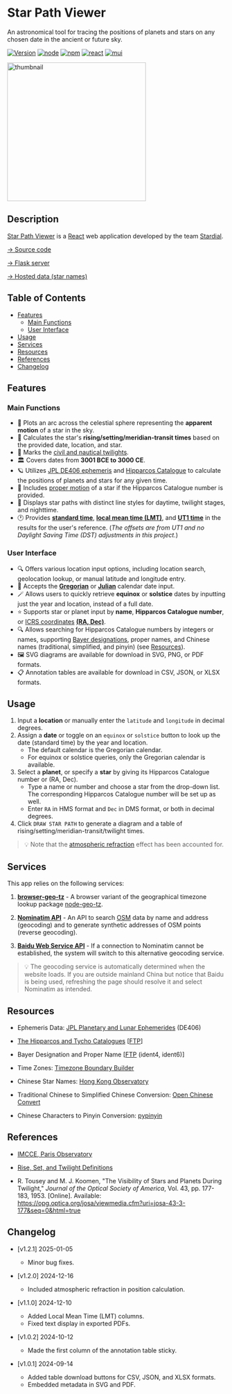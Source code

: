 # Star Path Viewer

An astronomical tool for tracing the positions of planets and stars on any chosen date in the ancient or future sky.

[![Version](https://img.shields.io/badge/version-v1.2.1-blue)](#features)
[![node](https://img.shields.io/badge/Node.js-22.12.0-5FA04E?logo=Node.js&logoColor=white)](https://www.npmjs.com)
[![npm](https://img.shields.io/badge/npm-10.9.2-CB3837?logo=npm&logoColor=white)](https://www.npmjs.com)
[![react](https://img.shields.io/badge/React-18.3.1-61DAFB?logo=react&logoColor=white)](https://react.dev)
[![mui](https://img.shields.io/badge/MUI-5.16.7-007FFF?logo=mui&logoColor=white)](https://mui.com)

[<img alt="thumbnail" src="https://stardial-astro.github.io/star-path-data/images/star-path-viewer_thumbnail.png" width="320">](https://star-path-viewer.pages.dev/)

## Description<!-- omit in toc -->

[Star Path Viewer](https://star-path-viewer.pages.dev/) is a [React](https://react.dev) web application developed by the team [Stardial](https://github.com/stardial-astro).

[→ Source code](https://github.com/claude-hao/star-path-calculator)

[→ Flask server](https://github.com/lydiazly/star-path-calculator-flask)

[→ Hosted data (star names)](https://github.com/stardial-astro/star-path-data)

## Table of Contents<!-- omit in toc -->

- [Features](#features)
  - [Main Functions](#main-functions)
  - [User Interface](#user-interface)
- [Usage](#usage)
- [Services](#services)
- [Resources](#resources)
- [References](#references)
- [Changelog](#changelog)

## Features

### Main Functions

- :dizzy: Plots an arc across the celestial sphere representing the **apparent motion** of a star in the sky.
- :sunrise: Calculates the star's **rising/setting/meridian-transit times** based on the provided date, location, and star.
- :sunrise_over_mountains: Marks the [civil and nautical twilights](https://en.wikipedia.org/wiki/Twilight).
- :classical_building: Covers dates from **3001 BCE to 3000 CE**.
- :ringed_planet: Utilizes [JPL DE406 ephemeris](https://ssd.jpl.nasa.gov/planets/eph_export.html) and [Hipparcos Catalogue](https://www.cosmos.esa.int/web/hipparcos/home) to calculate the positions of planets and stars for any given time.
- :telescope: Includes [proper motion](https://en.wikipedia.org/wiki/Proper_motion) of a star if the Hipparcos Catalogue number is provided.
- :night_with_stars: Displays star paths with distinct line styles for daytime, twilight stages, and nighttime.
- :clock1: Provides **[standard time](https://en.wikipedia.org/wiki/Standard_time)**, **[local mean time (LMT)](https://en.wikipedia.org/wiki/Local_mean_time)**, and **[UT1 time](https://en.wikipedia.org/wiki/Universal_Time)** in the results for the user's reference. (*The offsets are from UT1 and no Daylight Saving Time (DST) adjustments in this project.*)

### User Interface

- :mag: Offers various location input options, including location search, geolocation lookup, or manual latitude and longitude entry.
- :calendar: Accepts the **[Gregorian](https://en.wikipedia.org/wiki/Gregorian_calendar)** or **[Julian](https://en.wikipedia.org/wiki/Julian_calendar)** calendar date input.
- :magic_wand: Allows users to quickly retrieve **equinox** or **solstice** dates by inputting just the year and location, instead of a full date.
- :star: Supports star or planet input by **name**, **Hipparcos Catalogue number**, or [ICRS coordinates](https://en.wikipedia.org/wiki/International_Celestial_Reference_System_and_its_realizations) **[(RA, Dec)](https://en.wikipedia.org/wiki/Equatorial_coordinate_system)**.
- :mag: Allows searching for Hipparcos Catalogue numbers by integers or names, supporting [Bayer designations](https://en.wikipedia.org/wiki/Bayer_designation), proper names, and Chinese names (traditional, simplified, and pinyin) (see [Resources](#resources)).
- :framed_picture: SVG diagrams are available for download in SVG, PNG, or PDF formats.
- :clipboard: Annotation tables are available for download in CSV, JSON, or XLSX formats.

## Usage

1. Input a **location** or manually enter the `latitude` and `longitude` in decimal degrees.
2. Assign a **date** or toggle on an `equinox` or `solstice` button to look up the date (standard time) by the year and location.
   - The default calendar is the Gregorian calendar.
   - For equinox or solstice queries, only the Gregorian calendar is available.
3. Select a **planet**, or specify a **star** by giving its Hipparcos Catalogue number or (RA, Dec).
   - Type a name or number and choose a star from the drop-down list. The corresponding Hipparcos Catalogue number will be set up as well.
   - Enter `RA` in HMS format and `Dec` in DMS format, or both in decimal degrees.
4. Click `DRAW STAR PATH` to generate a diagram and a table of rising/setting/meridian-transit/twilight times.

> :bulb: Note that the [atmospheric refraction](https://en.wikipedia.org/wiki/Atmospheric_refraction) effect has been accounted for.

## Services

This app relies on the following services:

1. **[browser-geo-tz](https://github.com/kevmo314/browser-geo-tz)** - A browser variant of the geographical timezone lookup package [node-geo-tz](https://github.com/evansiroky/node-geo-tz).

2. **[Nominatim API](https://nominatim.org/release-docs/latest/api/Overview)** - An API to search [OSM](www.openstreetmap.org) data by name and address (geocoding) and to generate synthetic addresses of OSM points (reverse geocoding).

3. **[Baidu Web Service API](https://lbsyun.baidu.com/faq/api?title=webapi)** - If a connection to Nominatim cannot be established, the system will switch to this alternative geocoding service.

> :bulb: The geocoding service is automatically determined when the website loads. If you are outside mainland China but notice that Baidu is being used, refreshing the page should resolve it and select Nominatim as intended.

## Resources

- Ephemeris Data: [JPL Planetary and Lunar Ephemerides](https://ssd.jpl.nasa.gov/planets/eph_export.html) (DE406)

- [The Hipparcos and Tycho Catalogues](https://www.cosmos.esa.int/web/hipparcos/catalogues) [[FTP](https://cdsarc.cds.unistra.fr/ftp/cats/I/239)]

- Bayer Designation and Proper Name [[FTP](https://cdsarc.cds.unistra.fr/ftp/I/239/version_cd/tables) (ident4, ident6)]

- Time Zones: [Timezone Boundary Builder](https://github.com/evansiroky/timezone-boundary-builder)

- Chinese Star Names: [Hong Kong Observatory](https://web.archive.org/web/20120209032035/http://www.lcsd.gov.hk/CE/Museum/Space/Research/StarName/c_research_chinengstars.htm)

- Traditional Chinese to Simplified Chinese Conversion: [Open Chinese Convert](https://pypi.org/project/OpenCC)

- Chinese Characters to Pinyin Conversion: [pypinyin](https://github.com/mozillazg/python-pinyin)

## References

- [IMCCE, Paris Observatory](https://www.imcce.fr)

- [Rise, Set, and Twilight Definitions](https://aa.usno.navy.mil/faq/RST_defs)

- R. Tousey and M. J. Koomen, "The Visibility of Stars and Planets During Twilight," *Journal of the Optical Society of America*, Vol. 43, pp. 177-183, 1953. [Online]. Available: <https://opg.optica.org/josa/viewmedia.cfm?uri=josa-43-3-177&seq=0&html=true>

## Changelog

- [v1.2.1] 2025-01-05
  - Minor bug fixes.

- [v1.2.0] 2024-12-16
  - Included atmospheric refraction in position calculation.

- [v1.1.0] 2024-12-10
  - Added Local Mean Time (LMT) columns.
  - Fixed text display in exported PDFs.

- [v1.0.2] 2024-10-12
  - Made the first column of the annotation table sticky.

- [v1.0.1] 2024-09-14
  - Added table download buttons for CSV, JSON, and XLSX formats.
  - Embedded metadata in SVG and PDF.
